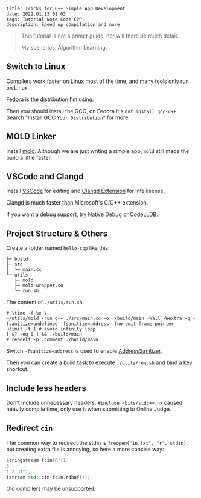```
title: Tricks for C++ Simple App Development
date: 2022.01.13 01:03
tags: Tutorial Note Code CPP
description: Speed up compilation and more
```

> This tutorial is not a primer guide, nor will there be much detail.
>
> My scenarios: Algorithm Learning.

## Switch to Linux

Compilers work faster on Linux most of the time, and many tools only run on Linux.

[Fedora](https://fedoraproject.org) is the distribution I'm using.

Then you should install the GCC, on Fedora it's `dnf install gcc-c++`. Search "Install GCC `Your Distribution`" for more.

## MOLD Linker

Install [mold](https://github.com/rui314/mold). Although we are just writing a simple app, `mold` still made the build a little faster.

## VSCode and Clangd

Install [VSCode](https://code.visualstudio.com) for editing and [Clangd Extension](https://marketplace.visualstudio.com/items?itemName=llvm-vs-code-extensions.vscode-clangd) for intellisense.

Clangd is much faster than Microsoft's C/C++ extension.

If you want a debug support, try [Native Debug](https://marketplace.visualstudio.com/items?itemName=webfreak.debug) or [CodeLLDB](https://marketplace.visualstudio.com/items?itemName=vadimcn.vscode-lldb).

## Project Structure & Others

Create a folder named `hello-cpp` like this:

```
├─ build
├─ src
│  └─ main.cc
└─ utils
   ├─ mold
   ├─ mold-wrapper.so
   └─ run.sh
```

The content of `./utils/run.sh`:

```shell
# \time -f %e \
~/utils/mold -run g++ ./src/main.cc -o ./build/main -Wall -Wextra -g -fsanitize=undefined -fsanitize=address -fno-omit-frame-pointer
ulimit -t 1 # avoid infinity loop
[ $? -eq 0 ] && ./build/main
# readelf -p .comment ./build/main
```

Switch `-fsanitize=address` is used to enable [AddressSanitizer](https://github.com/google/sanitizers/wiki/AddressSanitizer).

Then you can create a [build task](https://code.visualstudio.com/Docs/editor/tasks) to execute `./utils/run.sh` and bind a key shortcut.

## Include less headers

Don't include unnecessary headers. `#include <bits/stdc++.h>` caused heavily compile time, only use it when submitting to Online Judge.

## Redirect `cin`

The common way to redirect the stdin is `freopen("in.txt", "r", stdin)`, but creating extra file is annoying, so here a more concise way:

```cpp
stringstream fcin(R"(1
3
1 2 3)");
istream std::cin(fcin.rdbuf());
```

Old compilers may be unsupported.
